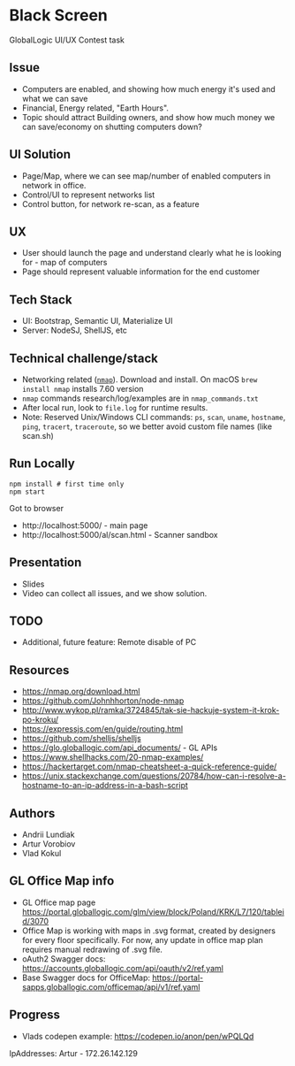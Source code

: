 Black Screen
===

GlobalLogic UI/UX Contest task


## Issue
- Computers are enabled, and showing how much energy it's used and what we can save
- Financial, Energy related, "Earth Hours". 
- Topic should attract Building owners, and show how much money we can save/economy on shutting computers down? 


## UI Solution
- Page/Map, where we can see map/number of enabled computers in network in office.
- Control/UI to represent networks list
- Control button, for network re-scan, as a feature


## UX
- User should launch the page and understand clearly what he is looking for - map of computers
- Page should represent valuable information for the end customer


## Tech Stack
- UI: Bootstrap, Semantic UI, Materialize UI
- Server: NodeSJ, ShellJS, etc


## Technical challenge/stack
- Networking related ([`nmap`](https://nmap.org/download.html)). Download and install. On macOS `brew install nmap` installs 7.60 version
- `nmap` commands research/log/examples are in `nmap_commands.txt`
- After local run, look to `file.log` for runtime results.
- Note: Reserved Unix/Windows CLI commands: `ps`, `scan`, `uname`, `hostname`, `ping`, `tracert`, `traceroute`, so we better avoid custom file names (like scan.sh)

## Run Locally

```
npm install # first time only
npm start
```

Got to browser

- http://localhost:5000/ - main page
- http://localhost:5000/al/scan.html - Scanner sandbox


## Presentation
- Slides
- Video can collect all issues, and we show solution.


## TODO
- Additional, future feature: Remote disable of PC


## Resources
- https://nmap.org/download.html
- https://github.com/Johnhhorton/node-nmap
- http://www.wykop.pl/ramka/3724845/tak-sie-hackuje-system-it-krok-po-kroku/
- https://expressjs.com/en/guide/routing.html
- https://github.com/shelljs/shelljs
- https://glo.globallogic.com/api_documents/ - GL APIs
- https://www.shellhacks.com/20-nmap-examples/
- https://hackertarget.com/nmap-cheatsheet-a-quick-reference-guide/
- https://unix.stackexchange.com/questions/20784/how-can-i-resolve-a-hostname-to-an-ip-address-in-a-bash-script


## Authors
- Andrii Lundiak
- Artur Vorobiov
- Vlad Kokul


## GL Office Map info
- GL Office map page https://portal.globallogic.com/glm/view/block/Poland/KRK/L7/120/tableid/3070
- Office Map is working with maps in .svg format, created by designers for every floor specifically. For now, any update in office map plan requires manual redrawing of .svg file.
- oAuth2 Swagger docs: https://accounts.globallogic.com/api/oauth/v2/ref.yaml
- Base Swagger docs for OfficeMap: https://portal-sapps.globallogic.com/officemap/api/v1/ref.yaml

## Progress
- Vlads codepen example: https://codepen.io/anon/pen/wPQLQd

IpAddresses:
Artur - 172.26.142.129
